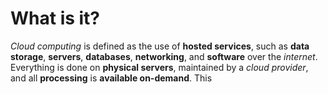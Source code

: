 # What is it?

*Cloud computing* is defined as the use of **hosted services**, such as **data storage**, **servers**, **databases**, **networking**, and **software** over the *internet*. Everything is done on **physical servers**, maintained by a *cloud provider*, and all **processing** is **available on-demand**.
This 
